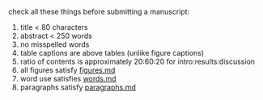 check all these things before submitting a manuscript:

1. title < 80 characters
2. abstract < 250 words
4. no misspelled words
6. table captions are above tables (unlike figure captions)
8. ratio of contents is approximately 20:60:20 for intro:results:discussion
5. all figures satisfy [figures.md](figures.md)
7. word use satisfies [words.md](words.md)
8. paragraphs satisfy [paragraphs.md](paragraphs.md)
